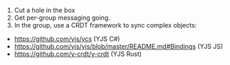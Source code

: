 
1. Cut a hole in the box
2. Get per-group messaging going.
3. In the group, use a CRDT framework to sync complex objects: 
 * https://github.com/yjs/ycs (YJS C#)
 * https://github.com/yjs/yjs/blob/master/README.md#Bindings (YJS JS)
 * https://github.com/y-crdt/y-crdt (YJS Rust)

